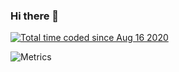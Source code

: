 ### Hi there 👋

<!--
**PureDeep/PureDeep** is a ✨ _special_ ✨ repository because its `README.md` (this file) appears on your GitHub profile.

Here are some ideas to get you started:

- 🔭 I’m currently working on ...
- 🌱 I’m currently learning ...
- 👯 I’m looking to collaborate on ...
- 🤔 I’m looking for help with ...
- 💬 Ask me about ...
- 📫 How to reach me: ...
- 😄 Pronouns: ...
- ⚡ Fun fact: ...
-->
<a href="https://wakatime.com/@3a398d82-b6a9-47a3-87ca-3983cb195dff"><img src="https://wakatime.com/badge/user/3a398d82-b6a9-47a3-87ca-3983cb195dff.svg" alt="Total time coded since Aug 16 2020" /></a>

![Metrics](https://metrics.lecoq.io/PureDeep?template=classic&isocalendar=1&base=header%2C%20activity%2C%20community%2C%20repositories%2C%20metadata&base.indepth=false&base.hireable=false&base.skip=false&isocalendar=false&isocalendar.duration=half-year&config.timezone=Asia%2FHong_Kong)
